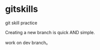 gitskills
=========

git skill practice


Creating a new branch is quick AND simple.

work on dev branch。
